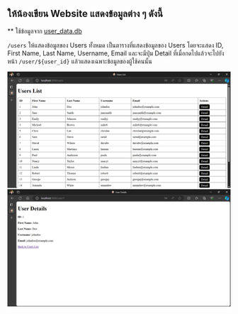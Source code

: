 ## ให้น้องเขียน Website แสดงข้อมูลต่าง ๆ ดังนี้

** ใช้ข้อมูลจาก [user_data.db](./user_data.db)

`/users` ให้แสดงข้อมูลของ Users ทั้งหมด เป็นตารางที่แสดงข้อมูลของ Users โดยจะแสดง ID, First Name, Last Name, Username, Email และจะมีปุ่ม Detail ที่เมื่อกดไปแล้วจะไปยังหน้า `/user/${user_id}` แล้วแสดงเฉพาะข้อมูลของผู้ใช้คนนั้น

<img src="./images/users.png">
<img src="./images/user_data.png">
